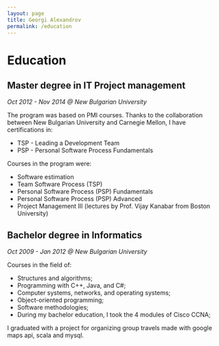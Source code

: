```yaml
---
layout: page
title: Georgi Alexandrov
permalink: /education
---
```


# Education
## Master degree in IT Project management

*Oct 2012 - Nov 2014 @ New Bulgarian University*

The program was based on PMI courses. Thanks to the collaboration between New Bulgarian University and Carnegie Mellon, I have certifications in:

- TSP - Leading a Development Team
- PSP - Personal Software Process Fundamentals

Courses in the program were:

- Software estimation
- Team Software Process (TSP)
- Personal Software Process (PSP) Fundamentals
- Personal Software Process (PSP) Advanced
- Project Management III (lectures by Prof. Vijay Kanabar from Boston University)

## Bachelor degree in Informatics

*Oct 2009 - Jan 2012 @ New Bulgarian University*

Courses in the field of:

- Structures and algorithms;
- Programming with C++, Java, and C#;
- Computer systems, networks, and operating systems;
- Object-oriented programming;
- Software methodologies;
- During my bachelor education, I took the 4 modules of Cisco CCNA;

I graduated with a project for organizing group travels made with google maps api, scala and mysql.
